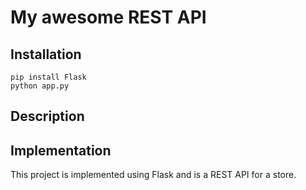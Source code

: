# My awesome REST API

## Installation

```
pip install Flask
python app.py
```

## Description



## Implementation

This project is implemented using Flask and is a REST API for a store.

